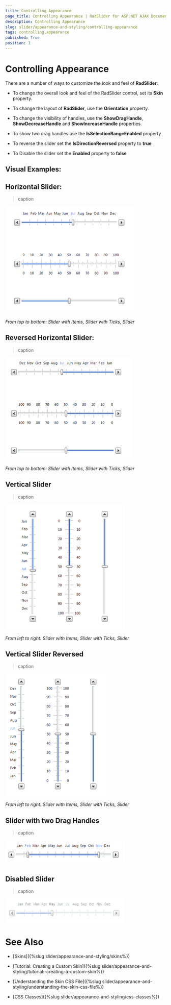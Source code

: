 ```yaml
---
title: Controlling Appearance
page_title: Controlling Appearance | RadSlider for ASP.NET AJAX Documentation
description: Controlling Appearance
slug: slider/appearance-and-styling/controlling-appearance
tags: controlling,appearance
published: True
position: 1
---
```


# Controlling Appearance



There are a number of ways to customize the look and feel of **RadSlider**:

* To change the overall look and feel of the RadSlider control, set its **Skin** property.

* To change the layout of **RadSlider**, use the **Orientation** property.

* To change the visibility of handles, use the **ShowDragHandle**, **ShowDecreaseHandle** and **ShowIncreaseHandle** properties.

* To show two drag handles use the **IsSelectionRangeEnabled** property

* To reverse the slider set the **IsDirectionReversed** property to **true**

* To Disable the slider set the **Enabled** property to **false**



## Visual Examples:

## Horizontal Slider:
>caption 

![Horizontal Sliders](images/slider-horizontal_sliders.gif)

*From top to bottom: Slider with Items, Slider with Ticks, Slider*

## Reversed Horizontal Slider:
>caption 

![Reversed Horizontal Sliders](images/slider-horizontal_sliders_reserved.gif)

*From top to bottom: Slider with Items, Slider with Ticks, Slider*

## Vertical Slider
>caption 

![Vertical Sliders](images/slider-verticall_sliders.gif)

*From left to right: Slider with Items, Slider with Ticks, Slider*

## Vertical Slider Reversed
>caption 

![Vertical Sliders Reversed](images/slider-verticall_sliders_reserved.gif)

*From left to right: Slider with Items, Slider with Ticks, Slider*

## Slider with two Drag Handles
>caption 

![Slider with Two Drag Handles](images/slider-2draghandles.gif)

## Disabled Slider
>caption 

![Disabled Horizontal Slider](images/slider-horizontal_disabled.gif)

# See Also

 * [Skins]({%slug slider/appearance-and-styling/skins%})

 * [Tutorial: Creating a Custom Skin]({%slug slider/appearance-and-styling/tutorial:-creating-a-custom-skin%})

 * [Understanding the Skin CSS File]({%slug slider/appearance-and-styling/understanding-the-skin-css-file%})

 * [CSS Classes]({%slug slider/appearance-and-styling/css-classes%})
